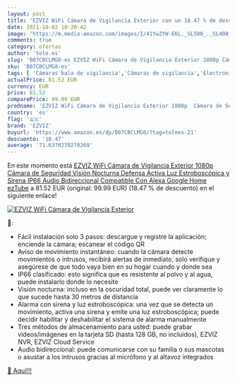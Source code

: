 ```yaml
---
layout: post
title: 'EZVIZ WiFi Cámara de Vigilancia Exterior con un 18.47 % de descuento'
date: 2021-10-02 10:20:42
image: 'https://m.media-amazon.com/images/I/41YwZYW-EKL._SL500_._SL400_.jpg'
comments: true
category: ofertas
author: 'tole.es'
slug: 'B07CBCLMG8-es EZVIZ WiFi Cámara de Vigilancia Exterior 1080p Cámara de...'
sku: 'B07CBCLMG8-es'
tags: [ 'Cámaras bala de vigilancia','Cámaras de vigilancia','Electrónica','Fotografía y videocámaras','alexa','ezviz','google','home', ]
actualPrice: 81.52 EUR
currency: EUR
price: 81.52
comparePrice: 99.99 EUR
prodname: 'EZVIZ WiFi Cámara de Vigilancia Exterior 1080p  Cámara de Seguridad Visión Nocturna Defensa Activa  Luz Estroboscópica y Sirena  IP66  Audio Bidireccional  Compatible Con Alexa  Google Home  ezTube'
country: 'es'
flag: '🇪🇸'
brand: 'EZVIZ'
buyurl: 'https://www.amazon.es/dp/B07CBCLMG8/?tag=tolees-21'
descuento: '18.47'
average: '71.6370270270269'
---
```


En este momento está [EZVIZ WiFi Cámara de Vigilancia Exterior 1080p  Cámara de Seguridad Visión Nocturna Defensa Activa  Luz Estroboscópica y Sirena  IP66  Audio Bidireccional  Compatible Con Alexa  Google Home  ezTube](https://www.amazon.es/dp/B07CBCLMG8/?tag=tolees-21) a 81.52 EUR (original: 99.99 EUR) (18.47 %  de descuento) en el siguiente enlace!

[![EZVIZ WiFi Cámara de Vigilancia Exterior](https://m.media-amazon.com/images/I/41YwZYW-EKL._SL500_._SL400_.jpg)](https://www.amazon.es/dp/B07CBCLMG8/?tag=tolees-21)

🔎:

- Fácil instalación solo 3 pasos: descargue y registre la aplicación; enciende la cámara; escanear el código QR
- Aviso de movimiento instantáneo: cuando la cámara detecte movimientos o intrusos, recibirá alertas de inmediato, solo verifique y asegúrese de que todo vaya bien en su hogar cuando y donde sea
- IP66 clasificado: esto significa que es resistente al polvo y al agua, puede instalarlo donde lo necesite
- Visión nocturna: incluso en la oscuridad total, puede ver claramente lo que sucede hasta 30 metros de distancia
- Alarma con sirena y luz estroboscópica: una vez que se detecta un movimiento, activa una sirena y emite una luz estroboscópica; puede decidir habilitar y deshabilitar el sistema de alarma manualmente
- Tres métodos de almacenamiento para usted: puede grabar videos/imágenes en la tarjeta SD (hasta 128 GB, no incluidos), EZVIZ NVR, EZVIZ Cloud Service
- Audio bidireccional: puede comunicarse con su familia o sus mascotas o asustar a los intrusos gracias al micrófono y al altavoz integrados

[🛒 Aquí!!!](https://www.amazon.es/dp/B07CBCLMG8/?tag=tolees-21)
